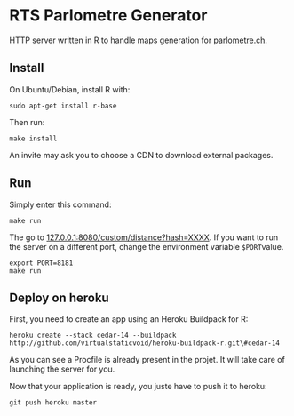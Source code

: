 # RTS Parlometre Generator

HTTP server written in R to handle maps generation for [parlometre.ch](http://parlometre.ch).

## Install

On Ubuntu/Debian, install R with:

	sudo apt-get install r-base

Then run:

	make install

An invite may ask you to choose a CDN to download external packages.

## Run

Simply enter this command:

	make run

The go to [127.0.0.1:8080/custom/distance?hash=XXXX](http://127.0.0.1:8080/custom/distance?hash=3231333123324133312321321).
If you want to run the server on a different port, change the environment variable `$PORT`value.

	export PORT=8181
	make run

## Deploy on heroku

First, you need to create an app using an Heroku Buildpack for R:

	heroku create --stack cedar-14 --buildpack http://github.com/virtualstaticvoid/heroku-buildpack-r.git\#cedar-14

As you can see a Procfile is already present in the projet. It will take care of
launching the server for you.

Now that your application is ready, you juste have to push it to heroku:

	git push heroku master